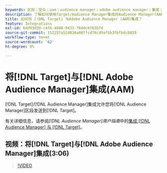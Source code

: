 ```yaml
---
keywords: 区段；受众；aam；audience manager；adobe audience manager；集成；集成
description: 了解如何使用Target/Audience Manager集成将Audience Manager(AAM)区段发送到Adobe Target。
title: 如何将 [!DNL Target] 与Adobe Audience Manager (AAM)集成？
feature: Integrations
exl-id: 6dd93d39-c4f6-4048-9433-76ddc6763bfd
source-git-commit: 152257a52d836a88ffcd76cd9af5b3fbfbdc0839
workflow-type: tm+mt
source-wordcount: '62'
ht-degree: 0%

---
```


# 将[!DNL Target]与[!DNL Adobe Audience Manager]集成(AAM)

[!DNL Target]/[!DNL Audience Manager]集成允许您将[!DNL Audience Manager]区段发送到[!DNL Target]。

有关详细信息，请参阅&#x200B;*[!DNL Audience Manager]用户指南*&#x200B;中的[集成 [!DNL Audience Manager] 与 [!DNL Target]](https://experienceleague.adobe.com/docs/audience-manager/user-guide/implementation-integration-guides/integration-other-solutions/aam-target-integration.html?lang=zh-Hans)。

## 视频：将[!DNL Target]与[!DNL Adobe Audience Manager]集成(3:06)

>[!VIDEO](https://video.tv.adobe.com/v/35151)

